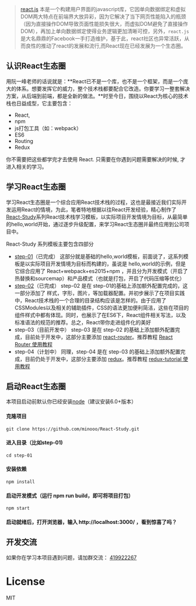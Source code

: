 > [react.js](https://github.com/facebook/react) 本是一个构建用户界面的javascript库，它因单向数据绑定和虚拟DOM两大特点在前端界大放异彩，因为它解决了当下网页性能陷入的瓶颈（因为直接操作DOM导致页面性能损失很大，而虚拟DOM避免了直接操作DOM），再加上单向数据绑定使得业务逻辑更加清晰可控，另外，`react.js` 是大名鼎鼎的Facebook一手打造维护，基于此，react社区也异常活跃，从而良性的推动了react的发展和流行,而React现在已经发展为一个生态圈。

## 认识React生态圈
用阮一峰老师的话说就是：**React已不是一个库，也不是一个框架，而是一个庞大的体系。想要发挥它的威力，整个技术栈都要配合它改造。你要学习一整套解决方案，从后端到前端，都是全新的做法。**时至今日，围绕以React为核心的技术栈也日益成型，它主要包含：
- React,
- npm
- js打包工具（如：webpack）
- ES6
- Routing
- Redux

你不需要把这些都学完才去使用 React. 只需要在你遇到问题需要解决的时候, 才进入相关的学习。

## 学习React生态圈
学习React生态圈是一个综合应用React技术栈的过程，这也是最接近我们实际开发运用React的情境，为此，笔者特地根据以往React开发经验，精心制作了[React-Study](https://github.com/minooo/React-Study)系列React技术栈学习模板，以实际项目开发情境为目标，从最简单的hello,world开始，通过逐步升级配置，来学习React生态圈并最终应用到公司项目中。

React-Study 系列模板主要包含四部分
- [step-01](https://github.com/minooo/React-Study/tree/master/step-01)（已完成）
这部分就是基础的hello,world模板，前面说了，这系列模板是以实际项目开发情境为目标而构建的，虽说是  hello,world的示例，但是它综合应用了 React+webpack+es2015+npm ，并且分为开发模式（开启了热替换和sourcemap）和产品模式（也就是打包，开启了代码压缩等优化）
- [step-02](https://github.com/minooo/React-Study/tree/master/step-02)（已完成）
step-02 是在 step-01的基础上添加额外配置完成的，这一部分添加了 样式，字形，图片，等加载器配置。并初步展示了在项目实践中，React技术栈的一个合理的目录结构应该是怎样的。由于应用了CSSModules以及相关的辅助插件，CSS的语法更加便利简洁，这些在项目的组件样式中都有体现。同时，也展示了在ES6下，React组件相关写法，以及标准语法的规范的推荐。总之，React带你走进组件化的美好
- step-03（目前开发中）
step-03 是在 step-02 的基础上添加额外配置完成，目前处于开发中，这部分主要添加 [react-router](https://github.com/reactjs/react-router)。推荐教程 [React Router 使用教程](http://www.ruanyifeng.com/blog/2016/05/react_router.html) 
- step-04（计划中）
同理，step-04 是在 step-03 的基础上添加额外配置完成，目前仍处于开发中，这部分主要添加 [redux](https://github.com/reactjs/redux)。推荐教程 [redux-tutorial 使用教程](https://github.com/react-guide/redux-tutorial-cn/blob/master/00_introduction.js) 

## 启动React生态圈
本项目启动前默认你已经安装[node](http://nodejs.cn/)（建议安装6.0+版本）
#### 克隆项目
    git clone https://github.com/minooo/React-Study.git
    
#### 进入目录（比如step-01)
    cd step-01
    
#### 安装依赖
    npm install
    
#### 启动开发模式（运行 npm run build，即可将项目打包）
    npm start
    
#### 启动就绪后，打开浏览器，输入 http://localhost:3000/ ，看到惊喜了吗？



## 开发交流
如果你在学习本项目遇到问题，请加群交流： [419922267](http://jq.qq.com/?_wv=1027&k=2FnzuGM)

# License
MIT

    
